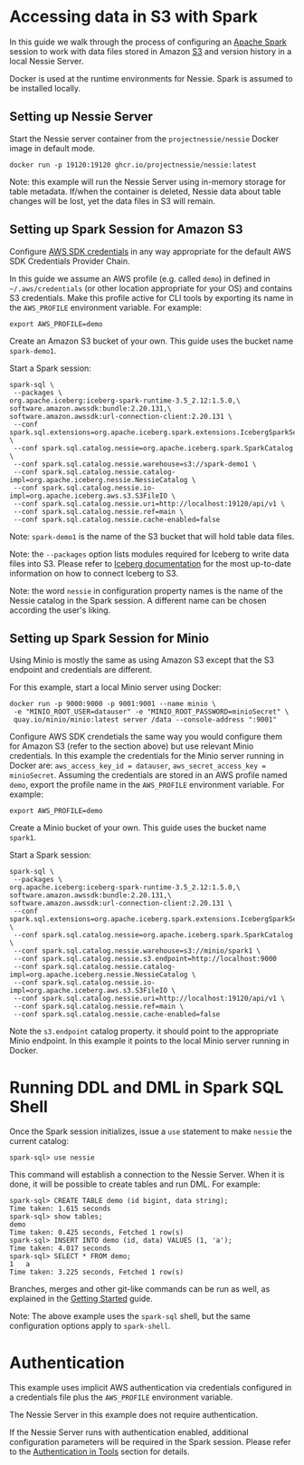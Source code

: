 # Accessing data in S3 with Spark

In this guide we walk through the process of configuring an [Apache Spark](https://spark.apache.org/) session to work 
with data files stored in Amazon [S3](https://aws.amazon.com/s3/) and version history in a local Nessie Server.

Docker is used at the runtime environments for Nessie. Spark is assumed to be installed locally.

## Setting up Nessie Server

Start the Nessie server container from the `projectnessie/nessie` Docker image in default mode.

```shell
docker run -p 19120:19120 ghcr.io/projectnessie/nessie:latest
```

Note: this example will run the Nessie Server using in-memory storage for table metadata. If/when the container
is deleted, Nessie data about table changes will be lost, yet the data files in S3 will remain.

## Setting up Spark Session for Amazon S3

Configure [AWS SDK credentials](https://docs.aws.amazon.com/sdk-for-java/v1/developer-guide/credentials.html) in any
way appropriate for the default AWS SDK Credentials Provider Chain.

In this guide we assume an AWS profile (e.g. called `demo`) in defined in `~/.aws/credentials` (or other location
appropriate for your OS) and contains S3 credentials. Make this profile active for CLI tools by exporting its name
in the `AWS_PROFILE` environment variable. For example:

```shell
export AWS_PROFILE=demo
```

Create an Amazon S3 bucket of your own. This guide uses the bucket name `spark-demo1`.

Start a Spark session:

```shell
spark-sql \
 --packages \
org.apache.iceberg:iceberg-spark-runtime-3.5_2.12:1.5.0,\
software.amazon.awssdk:bundle:2.20.131,\
software.amazon.awssdk:url-connection-client:2.20.131 \
 --conf spark.sql.extensions=org.apache.iceberg.spark.extensions.IcebergSparkSessionExtensions  \
 --conf spark.sql.catalog.nessie=org.apache.iceberg.spark.SparkCatalog \
 --conf spark.sql.catalog.nessie.warehouse=s3://spark-demo1 \
 --conf spark.sql.catalog.nessie.catalog-impl=org.apache.iceberg.nessie.NessieCatalog \
 --conf spark.sql.catalog.nessie.io-impl=org.apache.iceberg.aws.s3.S3FileIO \
 --conf spark.sql.catalog.nessie.uri=http://localhost:19120/api/v1 \
 --conf spark.sql.catalog.nessie.ref=main \
 --conf spark.sql.catalog.nessie.cache-enabled=false
```

Note: `spark-demo1` is the name of the S3 bucket that will hold table data files.

Note: the `--packages` option lists modules required for Iceberg to write data files into S3.
Please refer to [Iceberg documentation](https://iceberg.apache.org/docs/latest/aws/#iceberg-aws-integrations)
for the most up-to-date information on how to connect Iceberg to S3.

Note: the word `nessie` in configuration property names is the name of the Nessie catalog in the Spark session.
A different name can be chosen according the user's liking.

## Setting up Spark Session for Minio

Using Minio is mostly the same as using Amazon S3 except that the S3 endpoint and credentials are different.

For this example, start a local Minio server using Docker:

```shell
docker run -p 9000:9000 -p 9001:9001 --name minio \
 -e "MINIO_ROOT_USER=datauser" -e "MINIO_ROOT_PASSWORD=minioSecret" \
 quay.io/minio/minio:latest server /data --console-address ":9001"
```

Configure AWS SDK crendetials the same way you would configure them for Amazon S3 (refer to the section above)
but use relevant Minio credentials. In this example the credentials for the Minio server running in Docker are:
`aws_access_key_id = datauser`, `aws_secret_access_key = minioSecret`. Assuming the credentials are stored in an
AWS profile named `demo`, export the profile name in the `AWS_PROFILE` environment variable. For example:

```shell
export AWS_PROFILE=demo
```

Create a Minio bucket of your own. This guide uses the bucket name `spark1`.

Start a Spark session:

```shell
spark-sql \
 --packages \
org.apache.iceberg:iceberg-spark-runtime-3.5_2.12:1.5.0,\
software.amazon.awssdk:bundle:2.20.131,\
software.amazon.awssdk:url-connection-client:2.20.131 \
 --conf spark.sql.extensions=org.apache.iceberg.spark.extensions.IcebergSparkSessionExtensions  \
 --conf spark.sql.catalog.nessie=org.apache.iceberg.spark.SparkCatalog \
 --conf spark.sql.catalog.nessie.warehouse=s3://minio/spark1 \
 --conf spark.sql.catalog.nessie.s3.endpoint=http://localhost:9000
 --conf spark.sql.catalog.nessie.catalog-impl=org.apache.iceberg.nessie.NessieCatalog \
 --conf spark.sql.catalog.nessie.io-impl=org.apache.iceberg.aws.s3.S3FileIO \
 --conf spark.sql.catalog.nessie.uri=http://localhost:19120/api/v1 \
 --conf spark.sql.catalog.nessie.ref=main \
 --conf spark.sql.catalog.nessie.cache-enabled=false
```

Note the `s3.endpoint` catalog property. it should point to the appropriate Minio endpoint. In this example it points 
to the local Minio server running in Docker.

# Running DDL and DML in Spark SQL Shell

Once the Spark session initializes, issue a `use` statement to make `nessie` the current catalog:
```
spark-sql> use nessie
```

This command will establish a connection to the Nessie Server. When it is done, it will be possible to create tables
and run DML. For example:

```
spark-sql> CREATE TABLE demo (id bigint, data string);
Time taken: 1.615 seconds
spark-sql> show tables;
demo
Time taken: 0.425 seconds, Fetched 1 row(s)
spark-sql> INSERT INTO demo (id, data) VALUES (1, 'a');
Time taken: 4.017 seconds
spark-sql> SELECT * FROM demo;
1	a
Time taken: 3.225 seconds, Fetched 1 row(s)
```

Branches, merges and other git-like commands can be run as well, as explained in the 
[Getting Started](../try/index.md) guide. 

Note: The above example uses the `spark-sql` shell, but the same configuration options apply to `spark-shell`.

# Authentication

This example uses implicit AWS authentication via credentials configured in a credentials file plus the `AWS_PROFILE`
environment variable.

The Nessie Server in this example does not require authentication.

If the Nessie Server runs with authentication enabled, additional configuration parameters will be required in the
Spark session. Please refer to the [Authentication in Tools](../tools/auth_config.md) section for details.
